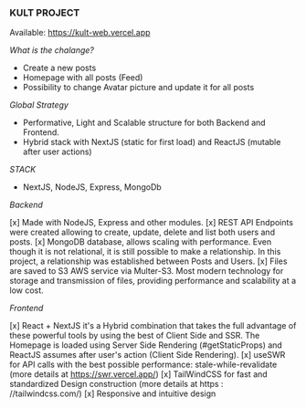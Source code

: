 ### KULT PROJECT

Available: https://kult-web.vercel.app

*What is the chalange?*
- Create a new posts
- Homepage with all posts (Feed)
- Possibility to change Avatar picture and update it for all posts

*Global Strategy*
- Performative, Light and Scalable structure for both Backend and Frontend.
- Hybrid stack with NextJS (static for first load) and ReactJS (mutable after user actions)

*STACK*
- NextJS, NodeJS, Express, MongoDb

*Backend*

[x] Made with NodeJS, Express and other modules.
[x] REST API Endpoints were created allowing to create, update, delete and list both users and posts.
[x] MongoDB database, allows scaling with performance. Even though it is not relational, it is still possible to make a relationship. In this project, a relationship was established between Posts and Users.
[x] Files are saved to S3 AWS service via Multer-S3. Most modern technology for storage and transmission of files, providing performance and scalability at a low cost.

*Frontend*

[x] React + NextJS it's a Hybrid combination that takes the full advantage of these powerful tools by using the best of Client Side and SSR. The Homepage is loaded using Server Side Rendering (#getStaticProps) and ReactJS assumes after user's action (Client Side Rendering).
[x] useSWR for API calls with the best possible performance: stale-while-revalidate (more details at https://swr.vercel.app/)
[x] TailWindCSS for fast and standardized Design construction (more details at https : //tailwindcss.com/)
[x] Responsive and intuitive design




